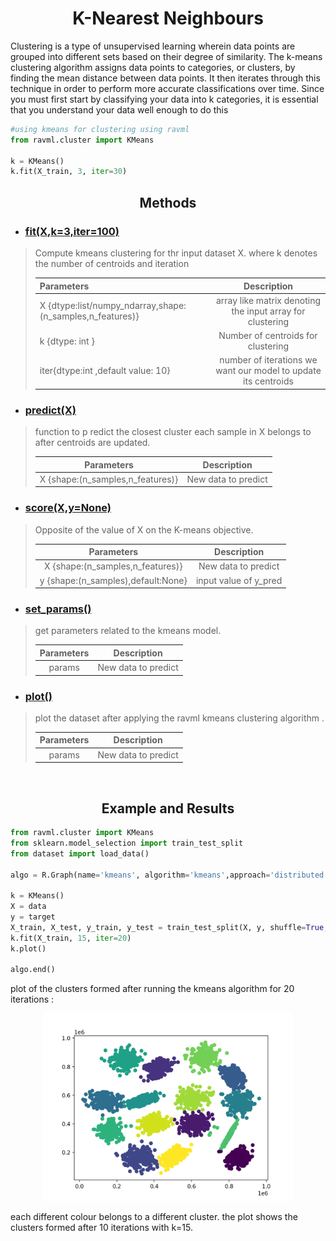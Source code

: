 <center>

# <B> K-Nearest Neighbours </B>
</center>
Clustering is a type of unsupervised learning wherein data points are grouped into different sets based on their degree of similarity. The k-means clustering algorithm assigns data points to categories, or clusters, by finding the mean distance between data points. It then iterates through this technique in order to perform more accurate classifications over time. Since you must first start by classifying your data into k categories, it is essential that you understand your data well enough to do this

```python
#using kmeans for clustering using ravml
from ravml.cluster import KMeans

k = KMeans()
k.fit(X_train, 3, iter=30)
```

<!-- 
You can view a sample implementation of K-means on ravml [here](https://github.com/ravenprotocol/ravml/blob/main/examples/kmeans.py) -->

<B><center>
## Methods
</center>
</B>

- ### <B><U>fit(X,k=3,iter=100)</u></B>

>Compute kmeans clustering for thr input dataset X. where k denotes the number of centroids and iteration
>
>| Parameters | Description     |
>| :------------ |:---------------:|
>|    X {dtype:list/numpy_ndarray,shape:(n_samples,n_features)} | array like matrix denoting the input array for clustering | 
>|    k {dtype: int } | Number of centroids for clustering  |  
>|    iter{dtype:int ,default value: 10}  | number of iterations we want our model to update its centroids |  


- ### <U><B>predict(X)</B><br></U>

>   function to p redict the closest cluster each sample in X belongs to after centroids are updated.
>
>| Parameters | Description     |
>| :------------: |:---------------:|
>|    X {shape:(n_samples,n_features)} |New data to predict  | 


- ### <U> <B>score(X,y=None)</B><br></U>
>   Opposite of the value of X on the K-means objective.
>
>| Parameters | Description     |
>| :------------: |:---------------:|
>|    X {shape:(n_samples,n_features)} |New data to predict  | 
>|    y {shape:(n_samples),default:None} | input value of y_pred |

- ### <U> <B>set_params()</B><br></U>
>   get parameters related to the kmeans model.
>
>| Parameters | Description     |
>| :------------: |:---------------:|
>|    params  |New data to predict  | 

- ### <U><B>  plot()</B><br></U>
>plot the dataset after applying the ravml kmeans clustering algorithm .
>
>| Parameters | Description     |
>| :------------: |:---------------:|
>|    params  |New data to predict  | 

<BR>

<B><center>
## Example and Results
</center>
</B>



```python
from ravml.cluster import KMeans
from sklearn.model_selection import train_test_split
from dataset import load_data()

algo = R.Graph(name='kmeans', algorithm='kmeans',approach='distributed')

k = KMeans()
X = data
y = target
X_train, X_test, y_train, y_test = train_test_split(X, y, shuffle=True, test_size=0.3)
k.fit(X_train, 15, iter=20)
k.plot()

algo.end()
```

<!-- describe the code and results also deets-->
plot of the clusters formed after running the kmeans algorithm for 20 iterations :

<center>
<img src="kmeans.png"  width="400" title="new">
</center>

each different colour belongs to a different cluster. the plot shows the clusters formed after 10 iterations with k=15.


